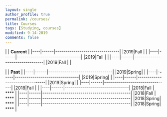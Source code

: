 ```yaml
---
layout: single
author_profile: true
permalink: /courses/
title: Courses
tags: [Studying, courses]
modified: 9-14-2019
comments: false
---
```



|           | **Current**                    |
|----|------|--------------------------------|
|2019|Fall  | **<a href=""></a>**         |
|----|------|--------------------------------|
|2019|Fall  | **<a href="/ds98/"></a>** |
|----|------|--------------------------------|
|2019|Fall  | **<a href=""></a>** |


|           | **Past**                       |
|----|------|--------------------------------|
|2019|Spring| **<a href="/ad97/"></a>**         |
|----|------|--------------------------------|
|2019|Spring| **<a href="/ap97/"></a>** |
|----|------|--------------------------------|
|2019|Spring| **<a href="/nlp97/"> </a>** |
|----|------|--------------------------------|
|2018|Fall  | **<a href="/ds97/"></a>**            |
|----|------|--------------------------------|
|2018|Fall  | **** |
|----|------|--------------------------------------------|
|2018|Fall  | **** |
|----|------|--------------------------------------------|
|2018|Spring| ****             |
|----|------|--------------------------------------------|
|2018|Spring| **** |
